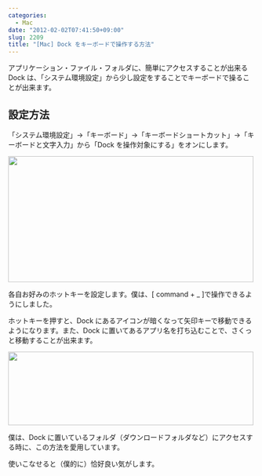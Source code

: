```yaml
---
categories:
  - Mac
date: "2012-02-02T07:41:50+09:00"
slug: 2209
title: "[Mac] Dock をキーボードで操作する方法"
---
```


アプリケーション・ファイル・フォルダに、簡単にアクセスすることが出来る Dock は、「システム環境設定」から少し設定をすることでキーボードで操ることが出来ます。

## 設定方法

「システム環境設定」→「キーボード」→「キーボードショートカット」→「キーボードと文字入力」から「Dock を操作対象にする」をオンにします。

<img alt="" src="/images/2012/02/2209_1.png" width="500" height="257">

各自お好みのホットキーを設定します。僕は、[ command + _ ]で操作できるようにしました。

ホットキーを押すと、Dock にあるアイコンが暗くなって矢印キーで移動できるようになります。また、Dock に置いてあるアプリ名を打ち込むことで、さくっと移動することが出来ます。

<img alt="" src="/images/2012/02/2209_2.png" width="500" height="150">

僕は、Dock に置いているフォルダ（ダウンロードフォルダなど）にアクセスする時に、この方法を愛用しています。

使いこなせると（僕的に）恰好良い気がします。
